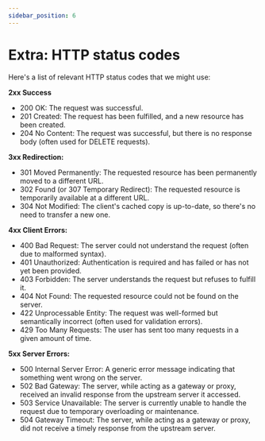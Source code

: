 ```yaml
---
sidebar_position: 6
---
```

# Extra: HTTP status codes

Here's a list of relevant HTTP status codes that we might use:

**2xx Success**

- 200 OK: The request was successful.
- 201 Created: The request has been fulfilled, and a new resource has been created.
- 204 No Content: The request was successful, but there is no response body (often used for DELETE requests).


**3xx Redirection:**

- 301 Moved Permanently: The requested resource has been permanently moved to a different URL.
- 302 Found (or 307 Temporary Redirect): The requested resource is temporarily available at a different URL.
- 304 Not Modified: The client's cached copy is up-to-date, so there's no need to transfer a new one.

**4xx Client Errors:**

- 400 Bad Request: The server could not understand the request (often due to malformed syntax).
- 401 Unauthorized: Authentication is required and has failed or has not yet been provided.
- 403 Forbidden: The server understands the request but refuses to fulfill it.
- 404 Not Found: The requested resource could not be found on the server.
- 422 Unprocessable Entity: The request was well-formed but semantically incorrect (often used for validation errors).
- 429 Too Many Requests: The user has sent too many requests in a given amount of time.

**5xx Server Errors:**

- 500 Internal Server Error: A generic error message indicating that something went wrong on the server.
- 502 Bad Gateway: The server, while acting as a gateway or proxy, received an invalid response from the upstream server it accessed.
- 503 Service Unavailable: The server is currently unable to handle the request due to temporary overloading or maintenance.
- 504 Gateway Timeout: The server, while acting as a gateway or proxy, did not receive a timely response from the upstream server.